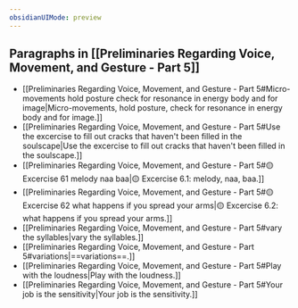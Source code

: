 ```yaml
---
obsidianUIMode: preview
---
```

## Paragraphs in [[Preliminaries Regarding Voice, Movement, and Gesture - Part 5]]
- [[Preliminaries Regarding Voice, Movement, and Gesture - Part 5#Micro-movements hold posture check for resonance in energy body and for image|Micro-movements, hold posture, check for resonance in energy body and for image.]]
- [[Preliminaries Regarding Voice, Movement, and Gesture - Part 5#Use the excercise to fill out cracks that haven't been filled in the soulscape|Use the excercise to fill out cracks that haven't been filled in the soulscape.]]
- [[Preliminaries Regarding Voice, Movement, and Gesture - Part 5#🟡 Excercise 61 melody naa baa|🟡 Excercise 6.1: melody, naa, baa.]]
- [[Preliminaries Regarding Voice, Movement, and Gesture - Part 5#🟡 Excercise 62 what happens if you spread your arms|🟡 Excercise 6.2: what happens if you spread your arms.]]
- [[Preliminaries Regarding Voice, Movement, and Gesture - Part 5#vary the syllables|vary the syllables.]]
- [[Preliminaries Regarding Voice, Movement, and Gesture - Part 5#variations|==variations==.]]
- [[Preliminaries Regarding Voice, Movement, and Gesture - Part 5#Play with the loudness|Play with the loudness.]]
- [[Preliminaries Regarding Voice, Movement, and Gesture - Part 5#Your job is the sensitivity|Your job is the sensitivity.]]
